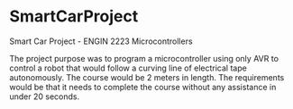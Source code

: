 # SmartCarProject
Smart Car Project - ENGIN 2223 Microcontrollers

The project purpose was to program a microcontroller using only AVR to control a robot that would follow a curving line of electrical tape autonomously. 
The course would be 2 meters in length. The requirements would be that it needs to complete the course without any assistance in under 20 seconds. 

